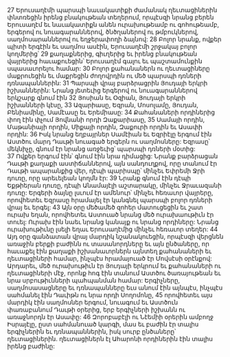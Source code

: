 27 Երուսաղէմի պարսպի նաւակատիքի ժամանակ ղեւտացիներին փնտռեցին իրենց բնակութեան տեղերում, որպէսզի նրանց բերեն Երուսաղէմ եւ նաւակատիքն անեն ուրախութեամբ ու գոհութեամբ, երգերով ու նուագարաններով, ծնծղաներով ու թմբուկներով, սաղմոսարաններով ու եղջերափողի ձայնով: 28 Բոլոր նրանք, ովքեր պիտի երգէին եւ սաղմոս ասէին, Երուսաղէմի շրջակայ բոլոր կողմերից՝ 29 քաղաքներից, գիւղերից եւ իրենց բնակութեան վայրերից հաւաքուեցին՝ Երուսաղէմ գալու եւ պաշտամունքին սպասաւորելու համար: 30 Բոլոր քահանաներն ու ղեւտացիները մաքրուեցին եւ մաքրեցին ժողովրդին ու մեծ պարսպի դռների դռնապաններին:
31 Պարսպի վրայ բարձրացրին Յուդայի երկրի իշխաններին: Նրանց յետեւից երգերով ու նուագարաններով երկշարք գնում էին 32 Յոսիան եւ Օզիան, Յուդայի երկրի իշխանների կէսը, 33 Ազարիասը, Եզրան, Մոսոլամը, Յուդան, Բենիամինը, Սամէասը եւ Երեմիասը: 34 Քահանաների որդիներից փող էին փչում Յովնանի որդի Զաքարիասը, 35 Սամայի որդին, Մաթանիայի որդին, Միքայի որդին, Զաքուրի որդին եւ Ասափի որդին: 36 Իսկ նրանց եղբայրներ Սամէիան եւ Եզրիէլը երգում էին Աստծու մարդ Դաւթի նուագած երգերն ու սաղմոսները: Եզրասը՝ մեկնիչը, գնում էր նրանց առջեւից՝ պարսպի դռների մօտից: 37 Ովքեր երգում էին՝ գնում էին նրա դիմացից: Նրանք բարձրացան Դաւթի քաղաքի աստիճաններով, այն սանդուղքով, որը տանում էր Դաւթի ապարանքից վեր, դէպի պարիսպը՝ մինչեւ Եփրեմի Ջրի դուռը, որը արեւելեան կողմն էր: 39 Նրանք գնում էին դէպի Եքթիերան դուռը, դէպի Անամայէլի աշտարակը, մինչեւ Ջրաւազանի դուռը: Երգերի ձայնը լսւում էր ամենուր՝ մինչեւ հեռաւոր վայրերը, որովհետեւ Եզրասը հրամայել էր կանգնել պարսպի բոլոր դռների վրայ եւ երգել: 43 Այն օրը մեծամեծ զոհեր մատուցեցին եւ շատ ուրախ եղան, որովհետեւ Աստուած նրանց մեծ ուրախաութիւն էր տուել: Ուրախ էին նաեւ նրանց կանայք ու նրանց որդիները: Նրանց ուրախութիւնը լսելի եղաւ Երուսաղէմից մինչեւ հեռաւոր տեղեր:
44 Այդ օրը գանձատան վրայ մարդիկ նշանակուեցին, որպէսզի վերցնեն առաջին բերքի բաժինն ու տասանորդները եւ այն ընծաները, որ հաւաքել էին քաղաքի իշխանաւորներն այնտեղ քահանաների եւ ղեւտացիների համար, ինչպէս հրամայուած էր Մովսէսի օրէնքով: Արդարեւ, մեծ ուրախութիւն էր Յուդայի երկրում եւ քահանաների ու ղեւտացիների մէջ, որոնք հոգ էին տանում Աստծու ծառայութեան եւ նրա սրբութիւնների պահպանման համար: Երգիչները, սաղմոսասացները եւ դռնապանները եւս անում էին այնպէս, ինչպէս սահմանել էին Դաւիթն ու նրա որդի Սողոմոնը, 45 որովհետեւ այս մարդիկ էին սաղմոսներ երգում, նուագում եւ Աստծուն փառաբանում Դաւթի օրերից, երբ երգիչների իշխանն ու առաջնորդն էր Ասափը: 46 Զորոբաբէլի ու Նէեմիի օրերին ամբողջ Իսրայէլը, ըստ սահմանուած կարգի, մաս եւ բաժին էր տալիս երգիչներին եւ դռնապաններին, իսկ սուրբ ընծաները՝ ղեւտացիներին. ղեւտացիներն էլ Ահարոնի որդիներին էին տալիս իրենց բաժինը:
